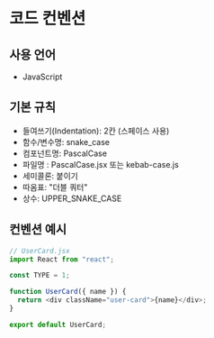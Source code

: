 # 코드 컨벤션

## 사용 언어
- JavaScript

## 기본 규칙
- 들여쓰기(Indentation): 2칸 (스페이스 사용)
- 함수/변수명: snake_case
- 컴포넌트명: PascalCase
- 파일명 : PascalCase.jsx 또는 kebab-case.js
- 세미콜론: 붙이기
- 따옴표: "더블 쿼터"
- 상수: UPPER_SNAKE_CASE

## 컨벤션 예시
```javascript
// UserCard.jsx
import React from "react";

const TYPE = 1;

function UserCard({ name }) {
  return <div className="user-card">{name}</div>;
}

export default UserCard;

```

